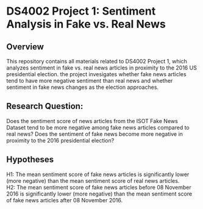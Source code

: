 # DS4002 Project 1: Sentiment Analysis in Fake vs. Real News 

## Overview
This repository contains all materials related to DS4002 Project 1, which analyzes sentiment in fake vs. real news articles in proximity to the 2016 US presidential election. the project invesigates whether fake news articles tend to have more negative sentiment than real news and whether sentiment in fake news changes as the election approaches.
## Research Question: 
Does the sentiment score of news articles from the ISOT Fake News Dataset tend to be more negative among fake news articles compared to real news? Does the sentiment of fake news
become more negative in proximity to the 2016 presidential election?
## Hypotheses
H1: The mean sentiment score of fake news articles is significantly lower (more negative) than the mean sentiment score of real news articles.  
  H2: The mean sentiment score of fake news articles before 08 November 2016 is significantly lower (more negative) than the mean sentiment score of fake news articles after 08 November 2016.
